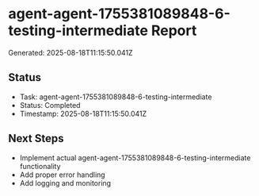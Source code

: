 # agent-agent-1755381089848-6-testing-intermediate Report

Generated: 2025-08-18T11:15:50.041Z

## Status
- Task: agent-agent-1755381089848-6-testing-intermediate
- Status: Completed
- Timestamp: 2025-08-18T11:15:50.041Z

## Next Steps
- Implement actual agent-agent-1755381089848-6-testing-intermediate functionality
- Add proper error handling
- Add logging and monitoring
